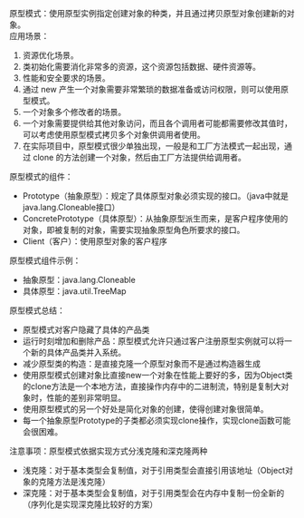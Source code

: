 原型模式：使用原型实例指定创建对象的种类，并且通过拷贝原型对象创建新的对象。   
应用场景：
1. 资源优化场景。 
2. 类初始化需要消化非常多的资源，这个资源包括数据、硬件资源等。
3. 性能和安全要求的场景。 
4. 通过 new 产生一个对象需要非常繁琐的数据准备或访问权限，则可以使用原型模式。 
5. 一个对象多个修改者的场景。 
6. 一个对象需要提供给其他对象访问，而且各个调用者可能都需要修改其值时，可以考虑使用原型模式拷贝多个对象供调用者使用。 
7. 在实际项目中，原型模式很少单独出现，一般是和工厂方法模式一起出现，通过 clone 的方法创建一个对象，然后由工厂方法提供给调用者。
  
原型模式的组件：
- Prototype（抽象原型）：规定了具体原型对象必须实现的接口。（java中就是java.lang.Cloneable接口）
- ConcretePrototype（具体原型）：从抽象原型派生而来，是客户程序使用的对象，即被复制的对象，需要实现抽象原型角色所要求的接口。
- Client（客户）：使用原型对象的客户程序

原型模式组件示例：
* 抽象原型：java.lang.Cloneable  
* 具体原型：java.util.TreeMap  
  
原型模式总结：
- 原型模式对客户隐藏了具体的产品类
- 运行时刻增加和删除产品：原型模式允许只通过客户注册原型实例就可以将一个新的具体产品类并入系统。
- 减少原型类的构造：是直接克隆一个原型对象而不是通过构造器生成
- 使用原型模式创建对象比直接new一个对象在性能上要好的多，因为Object类的clone方法是一个本地方法，直接操作内存中的二进制流，特别是复制大对象时，性能的差别非常明显。
- 使用原型模式的另一个好处是简化对象的创建，使得创建对象很简单。
- 每一个抽象原型Prototype的子类都必须实现clone操作，实现clone函数可能会很困难。

注意事项：原型模式依据实现方式分浅克隆和深克隆两种
* 浅克隆：对于基本类型会复制值，对于引用类型会直接引用该地址（Object对象的克隆方法是浅克隆）
* 深克隆：对于基本类型会复制值，对于引用类型会在内存中复制一份全新的（序列化是实现深克隆比较好的方案）


